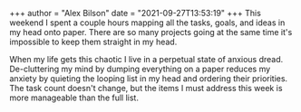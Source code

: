 +++
author = "Alex Bilson"
date = "2021-09-27T13:53:19"
+++
This weekend I spent a couple hours mapping all the tasks, goals, and ideas in my head onto paper. There are so many projects going at the same time it's impossible to keep them straight in my head.

When my life gets this chaotic I live in a perpetual state of anxious dread. De-cluttering my mind by dumping everything on a paper reduces my anxiety by quieting the looping list in my head and ordering their priorities. The task count doesn't change, but the items I must address this week is more manageable than the full list.